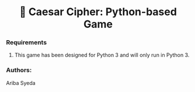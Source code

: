 <div align="center"> <h1 align="center"> 🤫 Caesar Cipher: Python-based Game </h1> </div>

### Requirements
1.	This game has been designed for Python 3 and will only run in Python 3.

### Authors:
Ariba Syeda
